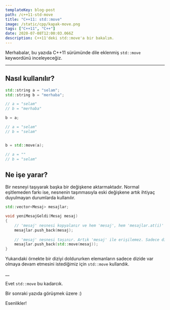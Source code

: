 ```yaml
---
templateKey: blog-post
path: /c++11-std-move
title: "C++11: std::move"
image: /static/cpp/kapak-move.png
tags: ["C++11", "C++"]
date: 2020-07-08T12:00:03.066Z
description: C++11'deki std::move'a bir bakalım.
---
```

Merhabalar, bu yazıda C++11 sürümünde dile eklenmiş `std::move` keywordünü inceleyeceğiz.

---
## Nasıl kullanılır?

```cpp
std::string a = "selam";
std::string b = "merhaba";

// a = "selam"
// b = "merhaba"

b = a;

// a = "selam"
// b = "selam"


b = std::move(a);

// a = ""
// b = "selam"
```

## Ne işe yarar?
Bir nesneyi taşıyarak başka bir değişkene aktarmaktadır. Normal eşitlemeden farkı ise, nesnenin taşınmasıyla eski değişkene artık ihtiyaç duyulmayan durumlarda kullanılır.

```cpp
std::vector<Mesaj> mesajlar;

void yeniMesajGeldi(Mesaj mesaj)
{
    // 'mesaj' nesnesi kopyalanır ve hem 'mesaj', hem 'mesajlar.at(i)' ile erişilebilir.
    mesajlar.push_back(mesaj);
    
    // 'mesaj' nesnesi taşınır. Artık 'mesaj' ile erişilemez. Sadece dizide vardır.
    mesajlar.push_back(std::move(mesaj));
}
```
Yukarıdaki örnekte bir diziyi doldururken elemanların sadece dizide var olmaya devam etmesini istediğimiz için `std::move` kullandık.

__

Evet `std::move` bu kadarcık.

Bir sonraki yazıda görüşmek üzere :)

Esenlikler!